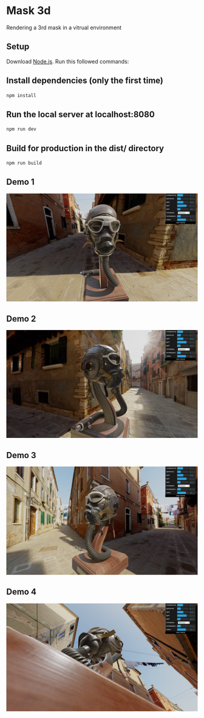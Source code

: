 # Mask 3d
Rendering a 3rd mask in a vitrual environment
 
## Setup
Download [Node.js](https://nodejs.org/en/download/).
Run this followed commands:


## Install dependencies (only the first time)
```sh
npm install
```

## Run the local server at localhost:8080
```sh
npm run dev
```
## Build for production in the dist/ directory
```sh
npm run build
```
## Demo 1
![alt text](https://raw.githubusercontent.com/wroetoshaw/Mask-3d/main/static/demo/Screenshot%20(588).png)

## Demo 2
![alt text](https://raw.githubusercontent.com/wroetoshaw/Mask-3d/main/static/demo/Screenshot%20(589).png)

## Demo 3
![alt text](https://raw.githubusercontent.com/wroetoshaw/Mask-3d/main/static/demo/Screenshot%20(590).png)

## Demo 4
![alt text](https://raw.githubusercontent.com/wroetoshaw/Mask-3d/main/static/demo/Screenshot%20(591).png)
